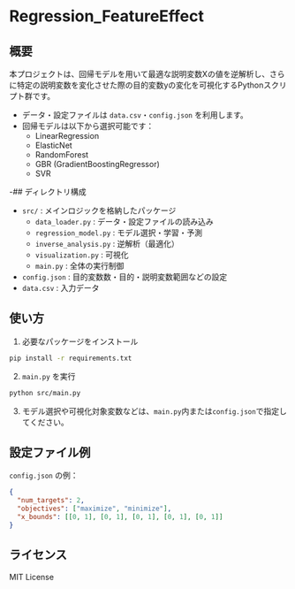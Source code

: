 # Regression_FeatureEffect

## 概要

本プロジェクトは、回帰モデルを用いて最適な説明変数Xの値を逆解析し、さらに特定の説明変数を変化させた際の目的変数yの変化を可視化するPythonスクリプト群です。

- データ・設定ファイルは `data.csv`・`config.json` を利用します。
- 回帰モデルは以下から選択可能です：
  - LinearRegression
  - ElasticNet
  - RandomForest
  - GBR (GradientBoostingRegressor)
  - SVR

-## ディレクトリ構成

- `src/` : メインロジックを格納したパッケージ
  - `data_loader.py` : データ・設定ファイルの読み込み
  - `regression_model.py` : モデル選択・学習・予測
  - `inverse_analysis.py` : 逆解析（最適化）
  - `visualization.py` : 可視化
  - `main.py` : 全体の実行制御
- `config.json` : 目的変数数・目的・説明変数範囲などの設定
- `data.csv` : 入力データ

## 使い方

1. 必要なパッケージをインストール

```bash
pip install -r requirements.txt
```

2. `main.py` を実行

```bash
python src/main.py
```

3. モデル選択や可視化対象変数などは、`main.py`内または`config.json`で指定してください。

## 設定ファイル例

`config.json` の例：
```json
{
  "num_targets": 2,
  "objectives": ["maximize", "minimize"],
  "x_bounds": [[0, 1], [0, 1], [0, 1], [0, 1], [0, 1]]
}
```

## ライセンス

MIT License
